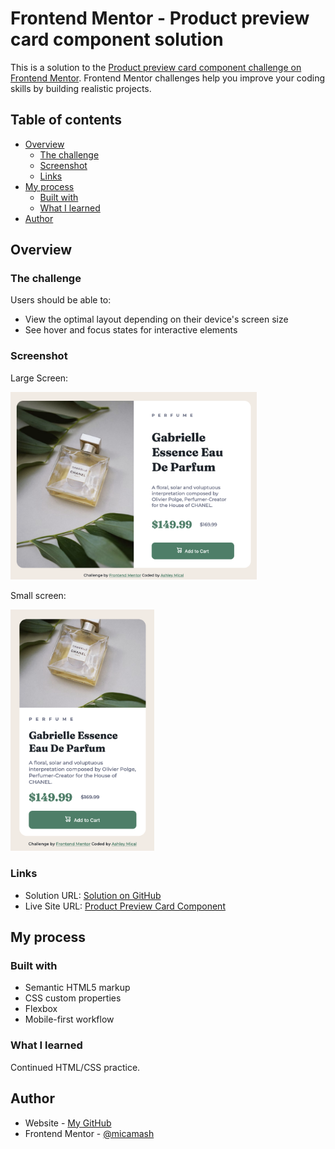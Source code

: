 # Frontend Mentor - Product preview card component solution

This is a solution to the [Product preview card component challenge on Frontend Mentor](https://www.frontendmentor.io/challenges/product-preview-card-component-GO7UmttRfa). Frontend Mentor challenges help you improve your coding skills by building realistic projects. 

## Table of contents

- [Overview](#overview)
  - [The challenge](#the-challenge)
  - [Screenshot](#screenshot)
  - [Links](#links)
- [My process](#my-process)
  - [Built with](#built-with)
  - [What I learned](#what-i-learned)
- [Author](#author)

## Overview

### The challenge

Users should be able to:

- View the optimal layout depending on their device's screen size
- See hover and focus states for interactive elements

### Screenshot

Large Screen:

[<img src="images/lrg-screen.png" height="300"/>](lrg-screen)

Small screen:

[<img src="images/small-screen.png" width="230"/>](small-screen)

### Links

- Solution URL: [Solution on GitHub](https://github.com/micamash/product-preview-card-component)
- Live Site URL: [Product Preview Card Component](https://micamash.github.io/product-preview-card-component/)

## My process

### Built with

- Semantic HTML5 markup
- CSS custom properties
- Flexbox
- Mobile-first workflow

### What I learned

 Continued HTML/CSS practice.

## Author

- Website - [My GitHub](https://github.com/micamash)
- Frontend Mentor - [@micamash](https://www.frontendmentor.io/profile/yourusername)
